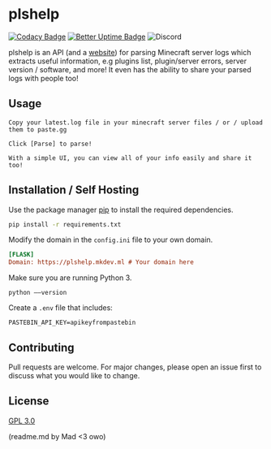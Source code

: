 # plshelp
[![Codacy Badge](https://app.codacy.com/project/badge/Grade/110d0d83d60144a4bece1eb7a4fef804)](https://www.codacy.com/gh/zlataovce/plshelp/dashboard?utm_source=github.com&amp;utm_medium=referral&amp;utm_content=zlataovce/plshelp&amp;utm_campaign=Badge_Grade)
[![Better Uptime Badge](https://betteruptime.com/status-badges/v1/monitor/6ofe.svg)](https://betteruptime.com/?utm_source=status_badge)
![Discord](https://img.shields.io/discord/828691352551293030)


plshelp is an API (and a [website](https://plshelp.mkdev.ml)) for parsing Minecraft server logs which extracts useful information, e.g plugins list, plugin/server errors, server version / software, and more! It even has the ability to share your parsed logs with people too! 

## Usage

```
Copy your latest.log file in your minecraft server files / or / upload them to paste.gg

Click [Parse] to parse!

With a simple UI, you can view all of your info easily and share it too!
```

## Installation / Self Hosting

Use the package manager [pip](https://pip.pypa.io/en/stable/) to install the required dependencies.

```bash
pip install -r requirements.txt
```
Modify the domain in the `config.ini` file to your own domain.
```ini
[FLASK]
Domain: https://plshelp.mkdev.ml # Your domain here
```
Make sure you are running Python 3.
```
python ––version
```
Create a `.env` file that includes:
```
PASTEBIN_API_KEY=apikeyfrompastebin
```

## Contributing
Pull requests are welcome. For major changes, please open an issue first to discuss what you would like to change.

## License
[GPL 3.0](https://choosealicense.com/licenses/gpl-3.0/)

(readme.md by Mad <3 owo)